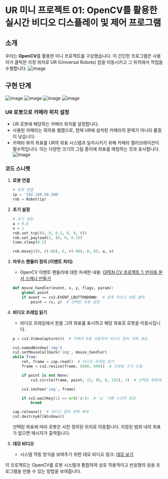 # UR 미니 프로젝트 01: OpenCV를 활용한 실시간 비디오 디스플레이 및 제어 프로그램



## 소개
우리는 **OpenCV**를 활용한 미니 프로젝트를 구상했습니다. 이 간단한 프로그램은 사용자가 클릭한 지정 위치로 UR (Universal Robots) 암을 이동시키고 그 위치에서 작업을 수행합니다.
![image](https://github.com/jiloKIm/UR-MINI-PROJECT/assets/96615422/b191ac0d-94ad-4c9c-8743-e1cb3e7ec6f4)

## 구현 단계
![image](https://github.com/jiloKIm/UR-MINI-PROJECT/assets/96615422/c0fec885-83d6-4fd4-b077-772460971229)
![image](https://github.com/jiloKIm/UR-MINI-PROJECT/assets/96615422/1ea1b49c-303c-4329-890c-f24867175513)
![image](https://github.com/jiloKIm/UR-MINI-PROJECT/assets/96615422/18906040-c5a3-4a88-be94-b67d917d7b10)
![image](https://github.com/jiloKIm/UR-MINI-PROJECT/assets/96615422/a8725372-026f-411d-9440-307f31c6a9b8)

### UR 로봇으로 카메라 위치 설정
- UR 로봇에 해당하는 카메라 위치를 설정합니다.
- 사용된 카메라는 회의용 웹캠으로, 현재 UR에 설치된 카메라의 문제가 아니라 품질이 낮습니다.
- 카메라 뷰의 좌표를 UR의 좌표 시스템과 일치시키기 위해 카메라 캘리브레이션이 필수적입니다. 이는 다양한 크기의 그림 종이에 좌표를 매칭하는 것과 유사합니다.![image](https://github.com/jiloKIm/UR-MINI-PROJECT/assets/96615422/170bae6b-bf05-48cd-8c31-154f4e2960af)


### 코드 스니펫

1. **로봇 연결**
   ```python
   # 로봇 연결
   ip = '192.168.50.100'
   rob = Robot(ip)
   ```

2. **초기 설정**
   ```python
   # 초기 설정
   a = 0.5
   v = 1
   rob.set_tcp((0, 0, 0.1, 0, 0, 0))
   rob.set_payload(2, (0, 0, 0.1))
   time.sleep(0.2)

   rob.movej((0, r(-80), 0, r(-90), 0, 0), a, v)
   ```

3. **마우스 핸들러 정의 (이벤트 처리)**
   - OpenCV 이벤트 핸들러에 대한 자세한 내용: [OPEN CV 프로젝트 1: 반자동 문서 스캐너 만들기](https://blog.naver.com)
   ```python
   def mouse_handler(event, x, y, flags, param):
       global point
       if event == cv2.EVENT_LBUTTONDOWN:  # 왼쪽 마우스 버튼 클릭
           point = (x, y)  # 선택된 좌표 설정
   ```

4. **비디오 프레임 읽기**
   - 비디오 프레임에서 원을 그려 좌표를 표시하고 해당 좌표로 로봇을 이동시킵니다.
   ```python
   p = cv2.VideoCapture(0)  # 카메라 0을 사용하여 비디오 캡처 객체 생성

   cv2.namedWindow('img')
   cv2.setMouseCallback('img', mouse_handler)
   while True:
       ret, frame = cap.read()  # 비디오 프레임 읽기
       frame = cv2.resize(frame, (800, 600))  # 프레임 크기 조절

       if point is not None:
           cv2.circle(frame, point, 15, (0, 0, 255), 3)  # 선택된 좌표에 원 그리기

       cv2.imshow('img', frame)

       if cv2.waitKey(1) == ord('q'):  # 'q' 키를 누르면 종료
           break

   cap.release()  # 비디오 캡처 객체 해제
   cv2.destroyAllWindows()
   ```

   선택된 좌표에 따라 로봇은 사전 정의된 위치로 이동합니다. 지정된 범위 내의 좌표가 없으면 메시지가 출력됩니다.

5. **데모 비디오**


   - 시스템 작동 방식을 보여주기 위한 데모 비디오 링크: [데모 보기](https://www.youtube.com/watch?v=q2jQ3aRR7D4)

이 프로젝트는 OpenCV를 로봇 시스템과 통합하여 상호 작용적이고 반응형의 응용 프로그램을 만들 수 있는 방법을 보여줍니다.

